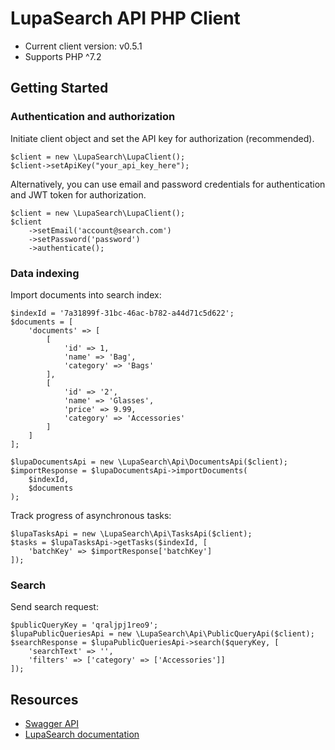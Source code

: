 # LupaSearch API PHP Client

- Current client version: v0.5.1
- Supports PHP ^7.2

## Getting Started

### Authentication and authorization

Initiate client object and set the API key for authorization (recommended). 

```
$client = new \LupaSearch\LupaClient();
$client->setApiKey("your_api_key_here");
```

Alternatively, you can use email and password credentials for authentication and JWT token for authorization.

```
$client = new \LupaSearch\LupaClient();
$client
    ->setEmail('account@search.com')
    ->setPassword('password')
    ->authenticate();
```

### Data indexing

Import documents into search index:

```
$indexId = '7a31899f-31bc-46ac-b782-a44d71c5d622';
$documents = [
    'documents' => [
        [
            'id' => 1,
            'name' => 'Bag',
            'category' => 'Bags'
        ],
        [
            'id' => '2',
            'name' => 'Glasses',
            'price' => 9.99,
            'category' => 'Accessories'
        ]
    ]
];

$lupaDocumentsApi = new \LupaSearch\Api\DocumentsApi($client);
$importResponse = $lupaDocumentsApi->importDocuments(
    $indexId,
    $documents
);
```

Track progress of asynchronous tasks:

```
$lupaTasksApi = new \LupaSearch\Api\TasksApi($client);
$tasks = $lupaTasksApi->getTasks($indexId, [
    'batchKey' => $importResponse['batchKey']
]);
```

### Search

Send search request:

```
$publicQueryKey = 'qraljpj1reo9';
$lupaPublicQueriesApi = new \LupaSearch\Api\PublicQueryApi($client);
$searchResponse = $lupaPublicQueriesApi->search($queryKey, [
    'searchText' => '',
    'filters' => ['category' => ['Accessories']]
]);
```

## Resources

- [Swagger API](https://api.lupasearch.com/docs/)
- [LupaSearch documentation](https://console.lupasearch.com/docs/getting-started/overview)
